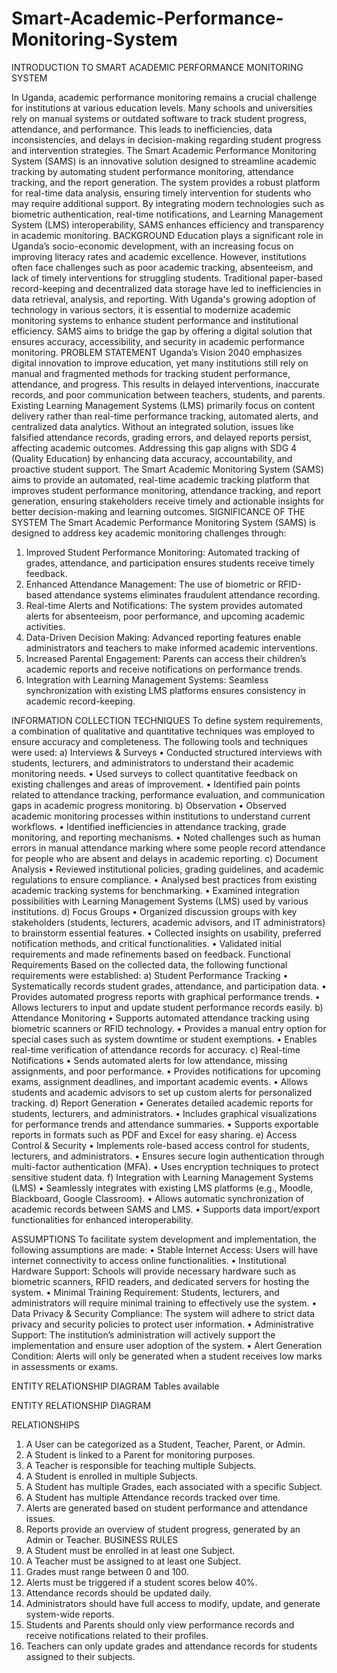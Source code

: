 # Smart-Academic-Performance-Monitoring-System



INTRODUCTION TO SMART ACADEMIC PERFORMANCE MONITORING SYSTEM

In Uganda, academic performance monitoring remains a crucial challenge for institutions at various education levels. Many schools and universities rely on manual systems or outdated software to track student progress, attendance, and performance. This leads to inefficiencies, data inconsistencies, and delays in decision-making regarding student progress and intervention strategies.
The Smart Academic Performance Monitoring System (SAMS) is an innovative solution designed to streamline academic tracking by automating student performance monitoring, attendance tracking, and the report generation. The system provides a robust platform for real-time data analysis, ensuring timely intervention for students who may require additional support. By integrating modern technologies such as biometric authentication, real-time notifications, and Learning Management System (LMS) interoperability, SAMS enhances efficiency and transparency in academic monitoring.
BACKGROUND
Education plays a significant role in Uganda’s socio-economic development, with an increasing focus on improving literacy rates and academic excellence. However, institutions often face challenges such as poor academic tracking, absenteeism, and lack of timely interventions for struggling students. Traditional paper-based record-keeping and decentralized data storage have led to inefficiencies in data retrieval, analysis, and reporting.
With Uganda's growing adoption of technology in various sectors, it is essential to modernize academic monitoring systems to enhance student performance and institutional efficiency. SAMS aims to bridge the gap by offering a digital solution that ensures accuracy, accessibility, and security in academic performance monitoring.
PROBLEM STATEMENT
Uganda’s Vision 2040 emphasizes digital innovation to improve education, yet many institutions still rely on manual and fragmented methods for tracking student performance, attendance, and progress. This results in delayed interventions, inaccurate records, and poor communication between teachers, students, and parents. Existing Learning Management Systems (LMS) primarily focus on content delivery rather than real-time performance tracking, automated alerts, and centralized data analytics. Without an integrated solution, issues like falsified attendance records, grading errors, and delayed reports persist, affecting academic outcomes. Addressing this gap aligns with SDG 4 (Quality Education) by enhancing data accuracy, accountability, and proactive student support. The Smart Academic Monitoring System (SAMS) aims to provide an automated, real-time academic tracking platform that improves student performance monitoring, attendance tracking, and report generation, ensuring stakeholders receive timely and actionable insights for better decision-making and learning outcomes.
SIGNIFICANCE OF THE SYSTEM
The Smart Academic Performance Monitoring System (SAMS) is designed to address key academic monitoring challenges through:
1.	Improved Student Performance Monitoring: Automated tracking of grades, attendance, and participation ensures students receive timely feedback.
2.	Enhanced Attendance Management: The use of biometric or RFID-based attendance systems eliminates fraudulent attendance recording.
3.	Real-time Alerts and Notifications: The system provides automated alerts for absenteeism, poor performance, and upcoming academic activities.
4.	Data-Driven Decision Making: Advanced reporting features enable administrators and teachers to make informed academic interventions.
5.	Increased Parental Engagement: Parents can access their children’s academic reports and receive notifications on performance trends.
6.	Integration with Learning Management Systems: Seamless synchronization with existing LMS platforms ensures consistency in academic record-keeping.

INFORMATION COLLECTION TECHNIQUES
To define system requirements, a combination of qualitative and quantitative techniques was employed to ensure accuracy and completeness. The following tools and techniques were used:
a) Interviews & Surveys
•	Conducted structured interviews with students, lecturers, and administrators to understand their academic monitoring needs.
•	Used surveys to collect quantitative feedback on existing challenges and areas of improvement.
•	Identified pain points related to attendance tracking, performance evaluation, and communication gaps in academic progress monitoring.
b) Observation
•	Observed academic monitoring processes within institutions to understand current workflows.
•	Identified inefficiencies in attendance tracking, grade monitoring, and reporting mechanisms.
•	Noted challenges such as human errors in manual attendance marking where some people record attendance for people who are absent and delays in academic reporting.
c) Document Analysis
•	Reviewed institutional policies, grading guidelines, and academic regulations to ensure compliance.
•	Analysed best practices from existing academic tracking systems for benchmarking.
•	Examined integration possibilities with Learning Management Systems (LMS) used by various institutions.
d) Focus Groups
•	Organized discussion groups with key stakeholders (students, lecturers, academic advisors, and IT administrators) to brainstorm essential features.
•	Collected insights on usability, preferred notification methods, and critical functionalities.
•	Validated initial requirements and made refinements based on feedback.
 Functional Requirements
Based on the collected data, the following functional requirements were established:
a) Student Performance Tracking
•	Systematically records student grades, attendance, and participation data.
•	Provides automated progress reports with graphical performance trends.
•	Allows lecturers to input and update student performance records easily.
b) Attendance Monitoring
•	Supports automated attendance tracking using biometric scanners or RFID technology.
•	Provides a manual entry option for special cases such as system downtime or student exemptions.
•	Enables real-time verification of attendance records for accuracy.
c) Real-time Notifications
•	Sends automated alerts for low attendance, missing assignments, and poor performance.
•	Provides notifications for upcoming exams, assignment deadlines, and important academic events.
•	Allows students and academic advisors to set up custom alerts for personalized tracking.
d) Report Generation
•	Generates detailed academic reports for students, lecturers, and administrators.
•	Includes graphical visualizations for performance trends and attendance summaries.
•	Supports exportable reports in formats such as PDF and Excel for easy sharing.
e) Access Control & Security
•	Implements role-based access control for students, lecturers, and administrators.
•	Ensures secure login authentication through multi-factor authentication (MFA).
•	Uses encryption techniques to protect sensitive student data.
f) Integration with Learning Management Systems (LMS)
•	Seamlessly integrates with existing LMS platforms (e.g., Moodle, Blackboard, Google Classroom).
•	Allows automatic synchronization of academic records between SAMS and LMS.
•	Supports data import/export functionalities for enhanced interoperability.

 ASSUMPTIONS
To facilitate system development and implementation, the following assumptions are made:
•	Stable Internet Access: Users will have internet connectivity to access online functionalities.
•	Institutional Hardware Support: Schools will provide necessary hardware such as biometric scanners, RFID readers, and dedicated servers for hosting the system.
•	Minimal Training Requirement: Students, lecturers, and administrators will require minimal training to effectively use the system.
•	Data Privacy & Security Compliance: The system will adhere to strict data privacy and security policies to protect user information.
•	Administrative Support: The institution’s administration will actively support the implementation and ensure user adoption of the system.
•	Alert Generation Condition: Alerts will only be generated when a student receives low marks in assessments or exams.

ENTITY RELATIONSHIP DIAGRAM
Tables available











ENTITY RELATIONSHIP DIAGRAM

 
RELATIONSHIPS
1.	A User can be categorized as a Student, Teacher, Parent, or Admin.
2.	A Student is linked to a Parent for monitoring purposes.
3.	A Teacher is responsible for teaching multiple Subjects.
4.	A Student is enrolled in multiple Subjects.
5.	A Student has multiple Grades, each associated with a specific Subject.
6.	A Student has multiple Attendance records tracked over time.
7.	Alerts are generated based on student performance and attendance issues.
8.	Reports provide an overview of student progress, generated by an Admin or Teacher.
BUSINESS RULES
1.	A Student must be enrolled in at least one Subject.
2.	A Teacher must be assigned to at least one Subject.
3.	Grades must range between 0 and 100.
4.	Alerts must be triggered if a student scores below 40%.
5.	Attendance records should be updated daily.
6.	Administrators should have full access to modify, update, and generate system-wide reports.
7.	Students and Parents should only view performance records and receive notifications related to their profiles.
8.	Teachers can only update grades and attendance records for students assigned to their subjects.








